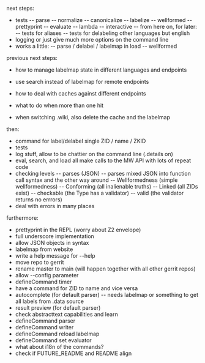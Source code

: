 next steps:
- tests
-- parse
-- normalize
-- canonicalize
-- labelize
-- wellformed
-- prettyprint
-- evaluate
-- lambda
-- interactive
-- from here on, for later:
-- tests for aliases
-- tests for delabeling other languages but english
- logging or just give much more options on the command line
- works a little:
-- parse / delabel / labelmap in load
-- wellformed

previous next steps:
- how to manage labelmap state in different languages and endpoints
- use search instead of labelmap for remote endpoints
- how to deal with caches against different endpoints
- what to do when more than one hit

- when switching .wiki, also delete the cache and the labelmap

then:
- command for label/delabel single ZID / name / ZKID
- tests
- log stuff, allow to be chattier on the command line (.details on)
- eval, search, and load all make calls to the MW API with lots of repeat code
- checking levels
-- parses (JSON)
-- parses mixed JSON into function call syntax and the other way around
-- Wellformedness (simple wellformedness)
-- Conforming (all inalienable truths)
-- Linked (all ZIDs exist)
-- checkable (the Type has a validator)
-- valid (the validator returns no errrors)
- deal with errors in many places

furthermore:
- prettyprint in the REPL (worry about Z2 envelope)
- full underscore implementation
- allow JSON objects in syntax
- labelmap from website
- write a help message for --help
- move repo to gerrit
- rename master to main (will happen together with all other gerrit repos)
- allow --config parameter
- defineCommand timer
- have a command for ZID to name and vice versa
- autocomplete (for default parser)
-- needs labelmap or something to get all labels from .data source
- result preview (for default parser)
- check abstracttext capabilities and learn
- defineCommand parser
- defineCommand writer
- defineCommand reload labelmap
- defineCommand set evaluator
- what about i18n of the commands?
- check if FUTURE_README and README align
